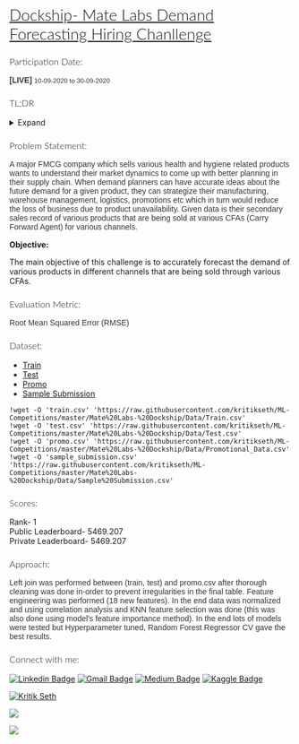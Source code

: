 <h1 style="color: 'black'; font-family: 'Lato', sans-serif; font-weight: 300; ">
  <a href="https://dockship.io/challenges/5f55d804c7303529a08525f1/mate-labs-demand-forecasting-hiring-challenge/overview" target="_blank">
    Dockship- Mate Labs Demand Forecasting Hiring Chanllenge
  </a>
</h1>

<h3 style="color: 'black'; font-family: 'Lato', sans-serif; font-weight: 300; ">
  Participation Date:
</h3>

<p style="color: #333; font-family: 'Muli', sans-serif; margin-bottom: 15px;">
   <strong>[LIVE]</strong>  <small>10-09-2020 to 30-09-2020</small>
</p>

<h3 style="color: 'black'; font-family: 'Lato', sans-serif; font-weight: 300; ">
  TL;DR
</h3>

<details>
<summary>Expand</summary>
This competition was hosted by Mate Labs on Dockship platform. Only those whose applications were approved by Mate Labs were allowed to participate in this competition. It lasted from September 8, 2020 to September 30, 2020. I secured first rank on the leaderboard.
<dl>
  <dt>Rank- 1</dt>
  <dt>Public Leaderboard- 5469.207</dt>
  <dt>Private Leaderboard- 5469.207</dt>
  <dt><a href="https://dockship.io/hall-of-fame" target="_blank">Hall of Fame</a></d>
  <dt><a href="https://dockship.io/certificates/5f7470bbfbaa7b0393ff1ad3" target="_blank">Certificate</a></dt>
</dl>

</details>

<h3 style="color: 'black'; font-family: 'Lato', sans-serif; font-weight: 300; ">
  Problem Statement:
</h3>

<p style="color: #333; font-family: 'Muli', sans-serif; margin-bottom: 15px;">
  A major FMCG company which sells various health and hygiene related products wants to understand their market dynamics to come up with better planning in their supply chain. When demand planners can have accurate ideas about the future demand for a given product, they can strategize their manufacturing, warehouse management, logistics, promotions etc which in turn would reduce the loss of business due to product unavailability. Given data is their secondary sales record of various products that are being sold at various CFAs (Carry Forward Agent) for various channels.

<strong>Objective:</strong>

The main objective of this challenge is to accurately forecast the demand of various products in different channels that are being sold through various CFAs.
</p>


<h3 style="color: 'black'; font-family: 'Lato', sans-serif; font-weight: 300; ">
  Evaluation Metric:
</h3>

<p style="color: #333; font-family: 'Muli', sans-serif; margin-bottom: 15px;">
  Root Mean Squared Error (RMSE)
</p>


<h3 style="color: 'black'; font-family: 'Lato', sans-serif; font-weight: 300; ">
  Dataset:
</h3>

* [Train](https://raw.githubusercontent.com/kritikseth/ML-Competitions/master/Mate%20Labs-%20Dockship/Data/Train.csv)
* [Test](https://raw.githubusercontent.com/kritikseth/ML-Competitions/master/Mate%20Labs-%20Dockship/Data/Test.csv)
* [Promo](https://raw.githubusercontent.com/kritikseth/ML-Competitions/master/Mate%20Labs-%20Dockship/Data/Promotional_Data.csv)
* [Sample Submission](https://raw.githubusercontent.com/kritikseth/ML-Competitions/master/Mate%20Labs-%20Dockship/Data/Sample%20Submission.csv)


```
!wget -O 'train.csv' 'https://raw.githubusercontent.com/kritikseth/ML-Competitions/master/Mate%20Labs-%20Dockship/Data/Train.csv'
!wget -O 'test.csv' 'https://raw.githubusercontent.com/kritikseth/ML-Competitions/master/Mate%20Labs-%20Dockship/Data/Test.csv'
!wget -O 'promo.csv' 'https://raw.githubusercontent.com/kritikseth/ML-Competitions/master/Mate%20Labs-%20Dockship/Data/Promotional_Data.csv'
!wget -O 'sample_submission.csv' 'https://raw.githubusercontent.com/kritikseth/ML-Competitions/master/Mate%20Labs-%20Dockship/Data/Sample%20Submission.csv'
````


<h3 style="color: 'black'; font-family: 'Lato', sans-serif; font-weight: 300; ">
  Scores:
</h3>

<dl>
  <dt>Rank- 1</dt>
  <dt>Public Leaderboard- 5469.207</dt>
  <dt>Private Leaderboard- 5469.207</dt>
</dl>


<h3 style="color: 'black'; font-family: 'Lato', sans-serif; font-weight: 300; ">
  Approach:
</h3>

<p style="color: #333; font-family: 'Muli', sans-serif; margin-bottom: 15px;">
  Left join was performed between (train, test) and promo.csv after thorough cleaning was done in-order to prevent irregularities in the final table. Feature engineering was performed (18 new features). In the end data was normalized and using correlation analysis and KNN feature selection was done (this was also done using model's feature importance method). In the end lots of models were tested but Hyperparameter tuned, Random Forest Regressor CV gave the best results.
</p>


<h3 style="color: 'black'; font-family: 'Lato', sans-serif; font-weight: 300; ">
  Connect with me:
</h3>


[![Linkedin Badge](https://img.shields.io/badge/-LinkedIn-blue?style=flat-square&logo=Linkedin&logoColor=white&link=https://www.linkedin.com/in/kritikseth)](https://www.linkedin.com/in/kritikseth)
[![Gmail Badge](https://img.shields.io/badge/-Gmail-c14438?style=flat-square&logo=Gmail&logoColor=white&link=mailto:sethkritik@gmail.com)](mailto:sethkritik@gmail.com)
[![Medium Badge](https://img.shields.io/badge/-Medium-000000?style=flat-square&labelColor=000000&logo=medium&logoColor=white&link=https://medium.com/@kritikseth)](https://medium.com/@kritikseth)
[![Kaggle Badge](https://img.shields.io/badge/-Kaggle-20BEFF?style=flat-square&logo=Kaggle&logoColor=white&link=https://www.kaggle.com/kritikseth)](https://www.kaggle.com/kritikseth) 


<a href="https://kritikseth.github.io/ipynbtagredirect" target="_parent"><img src="https://raw.githack.com/kritikseth/kritikseth/master/assets/icons/kritik_ipynbtagredirect.svg" alt="Kritik Seth"/></a>

![](https://raw.githubusercontent.com/kritikseth/ML-Competitions/master/Mate%20Labs-%20Dockship/Assets/halloffame.png)

![](https://raw.githubusercontent.com/kritikseth/ML-Competitions/master/Mate%20Labs-%20Dockship/Assets/rank.png)
